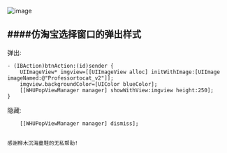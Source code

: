 ![image](https://github.com/tiger8888/WHUPopView/blob/master/WHUPopView_Demo.gif)

####仿淘宝选择窗口的弹出样式
---
弹出:
```objc
- (IBAction)btnAction:(id)sender {
    UIImageView* imgview=[[UIImageView alloc] initWithImage:[UIImage imageNamed:@"Professortocat_v2"]];
    imgview.backgroundColor=[UIColor blueColor];
    [[WHUPopViewManager manager] showWithView:imgview height:250];
}
```

隐藏:
```objc
    [[WHUPopViewManager manager] dismiss];
```




```

感谢桦木沉海童鞋的无私帮助!
